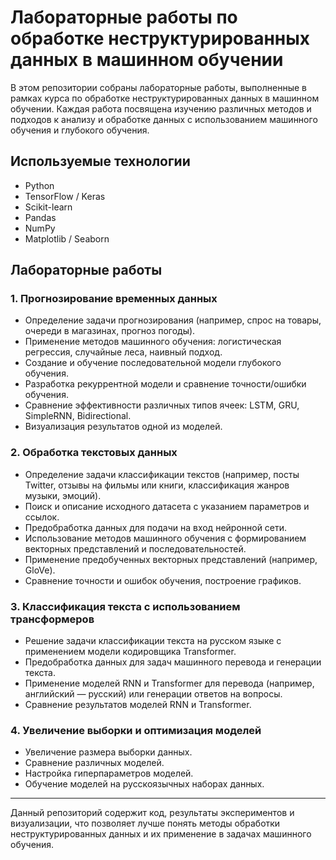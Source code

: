 # Лабораторные работы по обработке неструктурированных данных в машинном обучении

В этом репозитории собраны лабораторные работы, выполненные в рамках курса по обработке неструктурированных данных в машинном обучении. Каждая работа посвящена изучению различных методов и подходов к анализу и обработке данных с использованием машинного обучения и глубокого обучения.

## Используемые технологии
- Python
- TensorFlow / Keras
- Scikit-learn
- Pandas
- NumPy
- Matplotlib / Seaborn

## Лабораторные работы

### 1. Прогнозирование временных данных
- Определение задачи прогнозирования (например, спрос на товары, очереди в магазинах, прогноз погоды).
- Применение методов машинного обучения: логистическая регрессия, случайные леса, наивный подход.
- Создание и обучение последовательной модели глубокого обучения.
- Разработка рекуррентной модели и сравнение точности/ошибки обучения.
- Сравнение эффективности различных типов ячеек: LSTM, GRU, SimpleRNN, Bidirectional.
- Визуализация результатов одной из моделей.

### 2. Обработка текстовых данных
- Определение задачи классификации текстов (например, посты Twitter, отзывы на фильмы или книги, классификация жанров музыки, эмоций).
- Поиск и описание исходного датасета с указанием параметров и ссылок.
- Предобработка данных для подачи на вход нейронной сети.
- Использование методов машинного обучения с формированием векторных представлений и последовательностей.
- Применение предобученных векторных представлений (например, GloVe).
- Сравнение точности и ошибок обучения, построение графиков.

### 3. Классификация текста с использованием трансформеров
- Решение задачи классификации текста на русском языке с применением модели кодировщика Transformer.
- Предобработка данных для задач машинного перевода и генерации текста.
- Применение моделей RNN и Transformer для перевода (например, английский — русский) или генерации ответов на вопросы.
- Сравнение результатов моделей RNN и Transformer.

### 4. Увеличение выборки и оптимизация моделей
- Увеличение размера выборки данных.
- Сравнение различных моделей.
- Настройка гиперпараметров моделей.
- Обучение моделей на русскоязычных наборах данных.



---

Данный репозиторий содержит код, результаты экспериментов и визуализации, что позволяет лучше понять методы обработки неструктурированных данных и их применение в задачах машинного обучения.
